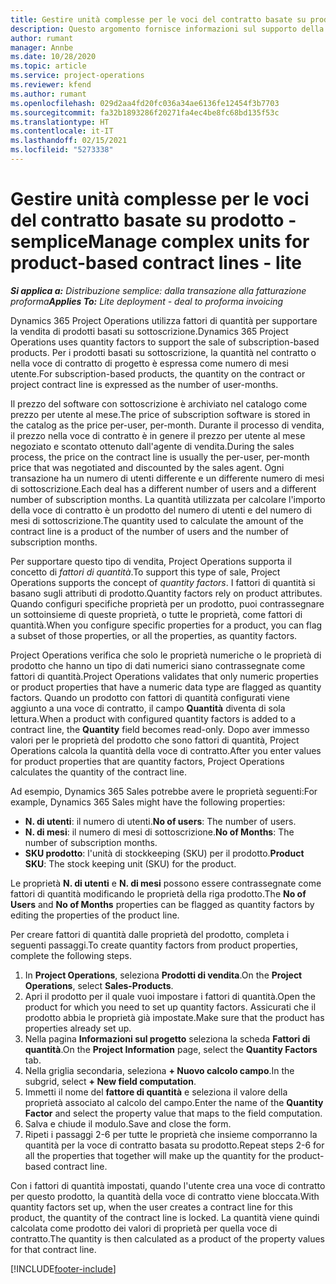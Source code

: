 ```yaml
---
title: Gestire unità complesse per le voci del contratto basate su prodotto - semplice
description: Questo argomento fornisce informazioni sul supporto della vendita di prodotti basati su abbonamento.
author: rumant
manager: Annbe
ms.date: 10/28/2020
ms.topic: article
ms.service: project-operations
ms.reviewer: kfend
ms.author: rumant
ms.openlocfilehash: 029d2aa4fd20fc036a34ae6136fe12454f3b7703
ms.sourcegitcommit: fa32b1893286f20271fa4ec4be8fc68bd135f53c
ms.translationtype: HT
ms.contentlocale: it-IT
ms.lasthandoff: 02/15/2021
ms.locfileid: "5273338"
---
```

# <a name="manage-complex-units-for-product-based-contract-lines---lite"></a><span data-ttu-id="3dea0-103">Gestire unità complesse per le voci del contratto basate su prodotto - semplice</span><span class="sxs-lookup"><span data-stu-id="3dea0-103">Manage complex units for product-based contract lines - lite</span></span>

<span data-ttu-id="3dea0-104">_**Si applica a:** Distribuzione semplice: dalla transazione alla fatturazione proforma_</span><span class="sxs-lookup"><span data-stu-id="3dea0-104">_**Applies To:** Lite deployment - deal to proforma invoicing_</span></span>

<span data-ttu-id="3dea0-105">Dynamics 365 Project Operations utilizza fattori di quantità per supportare la vendita di prodotti basati su sottoscrizione.</span><span class="sxs-lookup"><span data-stu-id="3dea0-105">Dynamics 365 Project Operations uses quantity factors to support the sale of subscription-based products.</span></span> <span data-ttu-id="3dea0-106">Per i prodotti basati su sottoscrizione, la quantità nel contratto o nella voce di contratto di progetto è espressa come numero di mesi utente.</span><span class="sxs-lookup"><span data-stu-id="3dea0-106">For subscription-based products, the quantity on the contract or project contract line is expressed as the number of user-months.</span></span>

<span data-ttu-id="3dea0-107">Il prezzo del software con sottoscrizione è archiviato nel catalogo come prezzo per utente al mese.</span><span class="sxs-lookup"><span data-stu-id="3dea0-107">The price of subscription software is stored in the catalog as the price per-user, per-month.</span></span> <span data-ttu-id="3dea0-108">Durante il processo di vendita, il prezzo nella voce di contratto è in genere il prezzo per utente al mese negoziato e scontato ottenuto dall'agente di vendita.</span><span class="sxs-lookup"><span data-stu-id="3dea0-108">During the sales process, the price on the contract line is usually the per-user, per-month price that was negotiated and discounted by the sales agent.</span></span> <span data-ttu-id="3dea0-109">Ogni transazione ha un numero di utenti differente e un differente numero di mesi di sottoscrizione.</span><span class="sxs-lookup"><span data-stu-id="3dea0-109">Each deal has a different number of users and a different number of subscription months.</span></span> <span data-ttu-id="3dea0-110">La quantità utilizzata per calcolare l'importo della voce di contratto è un prodotto del numero di utenti e del numero di mesi di sottoscrizione.</span><span class="sxs-lookup"><span data-stu-id="3dea0-110">The quantity used to calculate the amount of the contract line is a product of the number of users and the number of subscription months.</span></span>

<span data-ttu-id="3dea0-111">Per supportare questo tipo di vendita, Project Operations supporta il concetto di *fattori di quantità*.</span><span class="sxs-lookup"><span data-stu-id="3dea0-111">To support this type of sale, Project Operations supports the concept of *quantity factors*.</span></span> <span data-ttu-id="3dea0-112">I fattori di quantità si basano sugli attributi di prodotto.</span><span class="sxs-lookup"><span data-stu-id="3dea0-112">Quantity factors rely on product attributes.</span></span> <span data-ttu-id="3dea0-113">Quando configuri specifiche proprietà per un prodotto, puoi contrassegnare un sottoinsieme di queste proprietà, o tutte le proprietà, come fattori di quantità.</span><span class="sxs-lookup"><span data-stu-id="3dea0-113">When you configure specific properties for a product, you can flag a subset of those properties, or all the properties, as quantity factors.</span></span>

<span data-ttu-id="3dea0-114">Project Operations verifica che solo le proprietà numeriche o le proprietà di prodotto che hanno un tipo di dati numerici siano contrassegnate come fattori di quantità.</span><span class="sxs-lookup"><span data-stu-id="3dea0-114">Project Operations validates that only numeric properties or product properties that have a numeric data type are flagged as quantity factors.</span></span> <span data-ttu-id="3dea0-115">Quando un prodotto con fattori di quantità configurati viene aggiunto a una voce di contratto, il campo **Quantità** diventa di sola lettura.</span><span class="sxs-lookup"><span data-stu-id="3dea0-115">When a product with configured quantity factors is added to a contract line, the **Quantity** field  becomes read-only.</span></span> <span data-ttu-id="3dea0-116">Dopo aver immesso valori per le proprietà del prodotto che sono fattori di quantità, Project Operations calcola la quantità della voce di contratto.</span><span class="sxs-lookup"><span data-stu-id="3dea0-116">After you enter values for product properties that are quantity factors, Project Operations calculates the quantity of the contract line.</span></span>

<span data-ttu-id="3dea0-117">Ad esempio, Dynamics 365 Sales potrebbe avere le proprietà seguenti:</span><span class="sxs-lookup"><span data-stu-id="3dea0-117">For example, Dynamics 365 Sales might have the following properties:</span></span>

- <span data-ttu-id="3dea0-118">**N. di utenti**: il numero di utenti.</span><span class="sxs-lookup"><span data-stu-id="3dea0-118">**No of users**: The number of users.</span></span>
- <span data-ttu-id="3dea0-119">**N. di mesi**: il numero di mesi di sottoscrizione.</span><span class="sxs-lookup"><span data-stu-id="3dea0-119">**No of Months**: The number of subscription months.</span></span>
- <span data-ttu-id="3dea0-120">**SKU prodotto**: l'unità di stockkeeping (SKU) per il prodotto.</span><span class="sxs-lookup"><span data-stu-id="3dea0-120">**Product SKU**: The stock keeping unit (SKU) for the product.</span></span>

<span data-ttu-id="3dea0-121">Le proprietà **N. di utenti** e **N. di mesi** possono essere contrassegnate come fattori di quantità modificando le proprietà della riga prodotto.</span><span class="sxs-lookup"><span data-stu-id="3dea0-121">The **No of Users** and **No of Months** properties can be flagged as quantity factors by editing the properties of the product line.</span></span>

<span data-ttu-id="3dea0-122">Per creare fattori di quantità dalle proprietà del prodotto, completa i seguenti passaggi.</span><span class="sxs-lookup"><span data-stu-id="3dea0-122">To create quantity factors from product properties, complete the following steps.</span></span>

1. <span data-ttu-id="3dea0-123">In **Project Operations**, seleziona **Prodotti di vendita**.</span><span class="sxs-lookup"><span data-stu-id="3dea0-123">On the **Project Operations**, select **Sales-Products**.</span></span>
2. <span data-ttu-id="3dea0-124">Apri il prodotto per il quale vuoi impostare i fattori di quantità.</span><span class="sxs-lookup"><span data-stu-id="3dea0-124">Open the product for which you need to set up quantity factors.</span></span> <span data-ttu-id="3dea0-125">Assicurati che il prodotto abbia le proprietà già impostate.</span><span class="sxs-lookup"><span data-stu-id="3dea0-125">Make sure that the product has properties already set up.</span></span>
3. <span data-ttu-id="3dea0-126">Nella pagina **Informazioni sul progetto** seleziona la scheda **Fattori di quantità**.</span><span class="sxs-lookup"><span data-stu-id="3dea0-126">On the **Project Information** page, select the **Quantity Factors** tab.</span></span>
4. <span data-ttu-id="3dea0-127">Nella griglia secondaria, seleziona **+ Nuovo calcolo campo**.</span><span class="sxs-lookup"><span data-stu-id="3dea0-127">In the subgrid, select **+ New field computation**.</span></span>
5. <span data-ttu-id="3dea0-128">Immetti il nome del **fattore di quantità** e seleziona il valore della proprietà associato al calcolo del campo.</span><span class="sxs-lookup"><span data-stu-id="3dea0-128">Enter the name of the **Quantity Factor** and select the property value that maps to the field computation.</span></span>
6. <span data-ttu-id="3dea0-129">Salva e chiude il modulo.</span><span class="sxs-lookup"><span data-stu-id="3dea0-129">Save and close the form.</span></span>
7. <span data-ttu-id="3dea0-130">Ripeti i passaggi 2-6 per tutte le proprietà che insieme comporranno la quantità per la voce di contratto basata su prodotto.</span><span class="sxs-lookup"><span data-stu-id="3dea0-130">Repeat steps 2-6 for all the properties that together will make up the quantity for the product-based contract line.</span></span>

<span data-ttu-id="3dea0-131">Con i fattori di quantità impostati, quando l'utente crea una voce di contratto per questo prodotto, la quantità della voce di contratto viene bloccata.</span><span class="sxs-lookup"><span data-stu-id="3dea0-131">With quantity factors set up, when the user creates a contract line for this product, the quantity of the contract line is locked.</span></span> <span data-ttu-id="3dea0-132">La quantità viene quindi calcolata come prodotto dei valori di proprietà per quella voce di contratto.</span><span class="sxs-lookup"><span data-stu-id="3dea0-132">The quantity is then calculated as a product of the property values for that contract line.</span></span>


[!INCLUDE[footer-include](../../includes/footer-banner.md)]